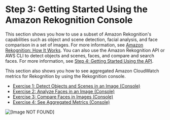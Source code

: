 # Step 3: Getting Started Using the Amazon Rekognition Console<a name="getting-started-console"></a>

This section shows you how to use a subset of Amazon Rekognition's capabilities such as object and scene detection, facial analysis, and face comparison in a set of images\. For more information, see [Amazon Rekognition: How It Works](how-it-works.md)\. You can also use the Amazon Rekognition API or AWS CLI to detect objects and scenes, faces, and compare and search faces\. For more information, see [Step 4: Getting Started Using the API](get-started-exercise.md)\.

This section also shows you how to see aggregated Amazon CloudWatch metrics for Rekognition by using the Rekognition console\.


+ [Exercise 1: Detect Objects and Scenes in an Image \(Console\)](detect-labels-console.md)
+ [Exercise 2: Analyze Faces in an Image \(Console\)](detect-faces-console.md)
+ [Exercise 3: Compare Faces in Images \(Console\)](compare-faces-console.md)
+ [Exercise 4: See Aggregated Metrics \(Console\)](aggregated-metrics.md)

![\[Image NOT FOUND\]](http://docs.aws.amazon.com/rekognition/latest/dg/images/amazon-rekognition-start-page.png)